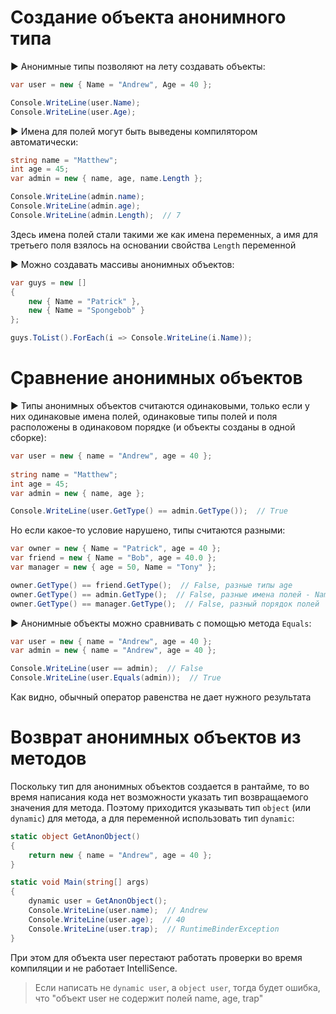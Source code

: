 # Создание объекта анонимного типа

► Анонимные типы позволяют на лету создавать объекты:

```c#
var user = new { Name = "Andrew", Age = 40 };

Console.WriteLine(user.Name);
Console.WriteLine(user.Age);
```

► Имена для полей могут быть выведены компилятором автоматически:

```c#
string name = "Matthew";
int age = 45;
var admin = new { name, age, name.Length };

Console.WriteLine(admin.name);
Console.WriteLine(admin.age);
Console.WriteLine(admin.Length);  // 7
```

Здесь имена полей стали такими же как имена переменных, а имя для третьего поля взялось на основании свойства `Length` переменной

► Можно создавать массивы анонимных объектов:

```c#
var guys = new []
{
    new { Name = "Patrick" },
    new { Name = "Spongebob" }
};

guys.ToList().ForEach(i => Console.WriteLine(i.Name));
```



# Сравнение анонимных объектов

► Типы анонимных объектов считаются одинаковыми, только если у них одинаковые имена полей, одинаковые типы полей и поля расположены в одинаковом порядке (и объекты созданы в одной сборке):

```c#
var user = new { name = "Andrew", age = 40 };
            
string name = "Matthew";
int age = 45;
var admin = new { name, age };

Console.WriteLine(user.GetType() == admin.GetType());  // True
```

Но если какое-то условие нарушено, типы считаются разными:

```c#
var owner = new { Name = "Patrick", age = 40 };
var friend = new { Name = "Bob", age = 40.0 };
var manager = new { age = 50, Name = "Tony" };

owner.GetType() == friend.GetType();  // False, разные типы age
owner.GetType() == admin.GetType();  // False, разные имена полей - Name и name
owner.GetType() == manager.GetType();  // False, разный порядок полей
```

► Анонимные объекты можно сравнивать с помощью метода `Equals`:

```c#
var user = new { name = "Andrew", age = 40 };
var admin = new { name = "Andrew", age = 40 };

Console.WriteLine(user == admin);  // False
Console.WriteLine(user.Equals(admin));  // True
```

Как видно, обычный оператор равенства не дает нужного результата



#  Возврат анонимных объектов из методов

Поскольку тип для анонимных объектов создается в рантайме, то во время написания кода нет возможности указать тип возвращаемого значения для метода. Поэтому приходится указывать тип `object` (или `dynamic`) для метода, а для переменной использовать тип `dynamic`:

```c#
static object GetAnonObject()
{
    return new { name = "Andrew", age = 40 };
}

static void Main(string[] args)
{
    dynamic user = GetAnonObject();
    Console.WriteLine(user.name);  // Andrew
    Console.WriteLine(user.age);  // 40
    Console.WriteLine(user.trap);  // RuntimeBinderException
}
```

При этом для объекта user перестают работать проверки во время компиляции и не работает IntelliSence.

> Если написать не `dynamic user`, а `object user`, тогда будет ошибка, что "объект user не содержит полей name, age, trap"